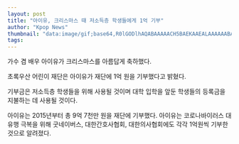 ```yaml
---
layout: post
title: "아이유, 크리스마스 때 저소득층 학생들에게 1억 기부"
author: "Kpop News"
thumbnail: "data:image/gif;base64,R0lGODlhAQABAAAAACH5BAEKAAEALAAAAAABAAEAAAICTAEAOw=="
tags: 
---
```



가수 겸 배우 아이유가 크리스마스를 아름답게 축하했다.

초록우산 어린이 재단은 아이유가 재단에 1억 원을 기부했다고 밝혔다.

기부금은 저소득층 학생들을 위해 사용될 것이며 대학 입학을 앞둔 학생들의 등록금을 지불하는 데 사용될 것이다.

아이유는 2015년부터 총 9억 7천만 원을 재단에 기부했다. 아이유는 코로나바이러스 대유행 극복을 위해 굿네이버스, 대한간호사협회, 대한의사협회에도 각각 1억원씩 기부한 것으로 알려졌다.